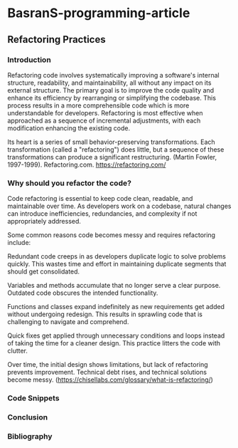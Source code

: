 # BasranS-programming-article

## Refactoring Practices

### Introduction

Refactoring code involves systematically improving a software's internal structure, readability, and maintainability, all without any impact on its external structure. The primary goal is to improve the code quality and enhance its efficiency by rearranging or simplifying the codebase. This process results in a more comprehensible code which is more understandable for developers. Refactoring is most effective when approached as a sequence of incremental adjustments, with each modification enhancing the existing code.

Its heart is a series of small behavior-preserving transformations. Each transformation (called a "refactoring") does little, but a sequence of these transformations can produce a significant restructuring. 
(Martin Fowler, 1997-1999). Refactoring.com. https://refactoring.com/

### Why should you refactor the code?

Code refactoring is essential to keep code clean, readable, and maintainable over time. As developers work on a codebase, natural changes can introduce inefficiencies, redundancies, and complexity if not appropriately addressed.

Some common reasons code becomes messy and requires refactoring include:

Redundant code creeps in as developers duplicate logic to solve problems quickly. This wastes time and effort in maintaining duplicate 
segments that should get consolidated.

Variables and methods accumulate that no longer serve a clear purpose. Outdated code obscures the intended functionality.

Functions and classes expand indefinitely as new requirements get added without undergoing redesign. This results in sprawling code that 
is challenging to navigate and comprehend.

Quick fixes get applied through unnecessary conditions and loops instead of taking the time for a cleaner design. This practice litters the code with clutter.

Over time, the initial design shows limitations, but lack of refactoring prevents improvement. Technical debt rises, and technical solutions become messy. (https://chisellabs.com/glossary/what-is-refactoring/)





### Code Snippets
### Conclusion
### Bibliography

